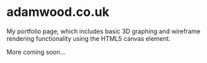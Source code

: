 # adamwood.co.uk
My portfolio page, which includes basic 3D graphing and wireframe rendering functionality using the HTML5 canvas element.

More coming soon...